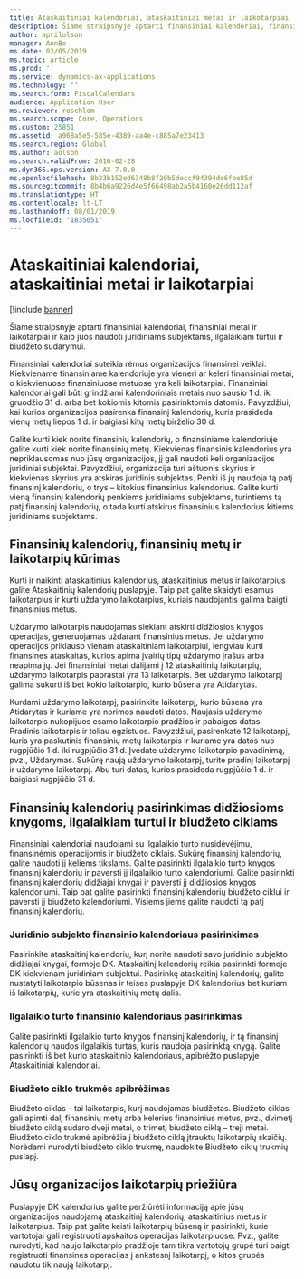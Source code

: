 ```yaml
---
title: Ataskaitiniai kalendoriai, ataskaitiniai metai ir laikotarpiai
description: Šiame straipsnyje aptarti finansiniai kalendoriai, finansiniai metai ir laikotarpiai ir kaip juos naudoti juridiniams subjektams, ilgalaikiam turtui ir biudžeto sudarymui.
author: aprilolson
manager: AnnBe
ms.date: 03/05/2019
ms.topic: article
ms.prod: ''
ms.service: dynamics-ax-applications
ms.technology: ''
ms.search.form: FiscalCalendars
audience: Application User
ms.reviewer: roschlom
ms.search.scope: Core, Operations
ms.custom: 25851
ms.assetid: a968a5e5-585e-4389-aa4e-c885a7e23413
ms.search.region: Global
ms.author: aolson
ms.search.validFrom: 2016-02-28
ms.dyn365.ops.version: AX 7.0.0
ms.openlocfilehash: 8b23b152ed6348b8f20b5deccf94394de6fbe85d
ms.sourcegitcommit: 8b4b6a9226d4e5f66498ab2a5b4160e26dd112af
ms.translationtype: HT
ms.contentlocale: lt-LT
ms.lasthandoff: 08/01/2019
ms.locfileid: "1835051"
---
```

# <a name="fiscal-calendars-fiscal-years-and-periods"></a>Ataskaitiniai kalendoriai, ataskaitiniai metai ir laikotarpiai

[!include [banner](../includes/banner.md)]

Šiame straipsnyje aptarti finansiniai kalendoriai, finansiniai metai ir laikotarpiai ir kaip juos naudoti juridiniams subjektams, ilgalaikiam turtui ir biudžeto sudarymui.

Finansiniai kalendoriai suteikia rėmus organizacijos finansinei veiklai. Kiekviename finansiniame kalendoriuje yra vieneri ar keleri finansiniai metai, o kiekvienuose finansiniuose metuose yra keli laikotarpiai. Finansiniai kalendoriai gali būti grindžiami kalendoriniais metais nuo sausio 1 d. iki gruodžio 31 d. arba bet kokiomis kitomis pasirinktomis datomis. Pavyzdžiui, kai kurios organizacijos pasirenka finansinį kalendorių, kuris prasideda vienų metų liepos 1 d. ir baigiasi kitų metų birželio 30 d. 

Galite kurti kiek norite finansinių kalendorių, o finansiniame kalendoriuje galite kurti kiek norite finansinių metų. Kiekvienas finansinis kalendorius yra nepriklausomas nuo jūsų organizacijos, jį gali naudoti keli organizacijos juridiniai subjektai. Pavyzdžiui, organizacija turi aštuonis skyrius ir kiekvienas skyrius yra atskiras juridinis subjektas. Penki iš jų naudoja tą patį finansinį kalendorių, o trys – kitokius finansinius kalendorius. Galite kurti vieną finansinį kalendorių penkiems juridiniams subjektams, turintiems tą patį finansinį kalendorių, o tada kurti atskirus finansinius kalendorius kitiems juridiniams subjektams.

## <a name="create-fiscal-calendars-fiscal-years-and-periods"></a>Finansinių kalendorių, finansinių metų ir laikotarpių kūrimas
Kurti ir naikinti ataskaitinius kalendorius, ataskaitinius metus ir laikotarpius galite Ataskaitinių kalendorių puslapyje. Taip pat galite skaidyti esamus laikotarpius ir kurti uždarymo laikotarpius, kuriais naudojantis galima baigti finansinius metus. 

Uždarymo laikotarpis naudojamas siekiant atskirti didžiosios knygos operacijas, generuojamas uždarant finansinius metus. Jei uždarymo operacijos priklauso vienam ataskaitiniam laikotarpiui, lengviau kurti finansines ataskaitas, kurios apima įvairių tipų uždarymo įrašus arba neapima jų. Jei finansiniai metai dalijami į 12 ataskaitinių laikotarpių, uždarymo laikotarpis paprastai yra 13 laikotarpis. Bet uždarymo laikotarpį galima sukurti iš bet kokio laikotarpio, kurio būsena yra Atidarytas. 

Kurdami uždarymo laikotarpį, pasirinkite laikotarpį, kurio būsena yra Atidarytas ir kuriame yra norimos naudoti datos. Naujasis uždarymo laikotarpis nukopijuos esamo laikotarpio pradžios ir pabaigos datas. Pradinis laikotarpis ir toliau egzistuos. Pavyzdžiui, pasirenkate 12 laikotarpį, kuris yra paskutinis finansinių metų laikotarpis ir kuriame yra datos nuo rugpjūčio 1 d. iki rugpjūčio 31 d. Įvedate uždarymo laikotarpio pavadinimą, pvz., Uždarymas. Sukūrę naują uždarymo laikotarpį, turite pradinį laikotarpį ir uždarymo laikotarpį. Abu turi datas, kurios prasideda rugpjūčio 1 d. ir baigiasi rugpjūčio 31 d.

## <a name="select-fiscal-calendars-for-ledgers-fixed-assets-and-budget-cycles"></a>Finansinių kalendorių pasirinkimas didžiosioms knygoms, ilgalaikiam turtui ir biudžeto ciklams
Finansiniai kalendoriai naudojami su ilgalaikio turto nusidėvėjimu, finansinėmis operacijomis ir biudžeto ciklais. Sukūrę finansinį kalendorių, galite naudoti jį keliems tikslams. Galite pasirinkti ilgalaikio turto knygos finansinį kalendorių ir paversti jį ilgalaikio turto kalendoriumi. Galite pasirinkti finansinį kalendorių didžiajai knygai ir paversti jį didžiosios knygos kalendoriumi. Taip pat galite pasirinkti finansinį kalendorių biudžeto ciklui ir paversti jį biudžeto kalendoriumi. Visiems jiems galite naudoti tą patį finansinį kalendorių.

### <a name="select-a-fiscal-calendar-for-your-legal-entity"></a>Juridinio subjekto finansinio kalendoriaus pasirinkimas

Pasirinkite ataskaitinį kalendorių, kurį norite naudoti savo juridinio subjekto didžiajai knygai, formoje DK. Ataskaitinį kalendorių reikia pasirinkti formoje DK kiekvienam juridiniam subjektui. Pasirinkę ataskaitinį kalendorių, galite nustatyti laikotarpio būsenas ir teises puslapyje DK kalendorius bet kuriam iš laikotarpių, kurie yra ataskaitinių metų dalis.

### <a name="select-a-fiscal-calendar-for-fixed-assets"></a>Ilgalaikio turto finansinio kalendoriaus pasirinkimas

Galite pasirinkti ilgalaikio turto knygos finansinį kalendorių, ir tą finansinį kalendorių naudos ilgalaikis turtas, kuris naudoja pasirinktą knygą. Galite pasirinkti iš bet kurio ataskaitinio kalendoriaus, apibrėžto puslapyje Ataskaitiniai kalendoriai.

### <a name="define-budget-cycle-time-spans"></a>Biudžeto ciklo trukmės apibrėžimas

Biudžeto ciklas – tai laikotarpis, kurį naudojamas biudžetas. Biudžeto ciklas gali apimti dalį finansinių metų arba kelerius finansinius metus, pvz., dvimetį biudžeto ciklą sudaro dveji metai, o trimetį biudžeto ciklą – treji metai. Biudžeto ciklo trukmė apibrėžia į biudžeto ciklą įtrauktų laikotarpių skaičių. Norėdami nurodyti biudžeto ciklo trukmę, naudokite Biudžeto ciklų trukmių puslapį.

## <a name="maintain-periods-for-your-organization"></a>Jūsų organizacijos laikotarpių priežiūra
Puslapyje DK kalendorius galite peržiūrėti informaciją apie jūsų organizacijos naudojamą ataskaitinį kalendorių, ataskaitinius metus ir laikotarpius. Taip pat galite keisti laikotarpių būseną ir pasirinkti, kurie vartotojai gali registruoti apskaitos operacijas laikotarpiuose. Pvz., galite nurodyti, kad naujo laikotarpio pradžioje tam tikra vartotojų grupė turi baigti registruoti finansines operacijas į ankstesnį laikotarpį, o kitos grupės naudotu tik naują laikotarpį.






